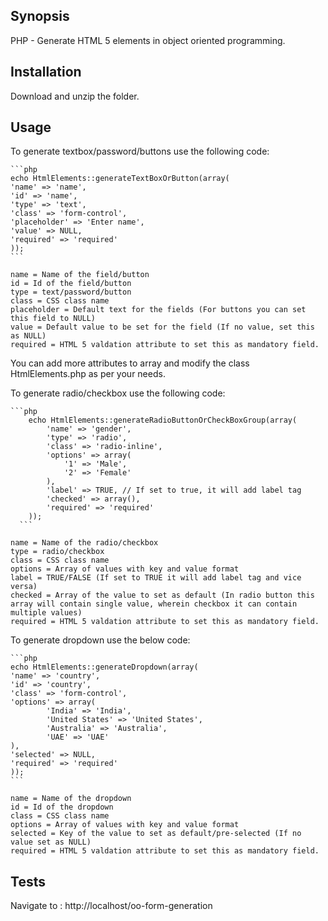 ## Synopsis
PHP - Generate HTML 5 elements in object oriented programming.

## Installation
Download and unzip the folder.

## Usage
To generate textbox/password/buttons use the following code:

    ```php
    echo HtmlElements::generateTextBoxOrButton(array(
    'name' => 'name',
    'id' => 'name',
    'type' => 'text',
    'class' => 'form-control',
    'placeholder' => 'Enter name',
    'value' => NULL,
    'required' => 'required'        
    ));
    ```

    name = Name of the field/button
    id = Id of the field/button
    type = text/password/button
    class = CSS class name
    placeholder = Default text for the fields (For buttons you can set this field to NULL)
    value = Default value to be set for the field (If no value, set this as NULL)
    required = HTML 5 valdation attribute to set this as mandatory field.

You can add more attributes to array and modify the class HtmlElements.php as per your needs.

To generate radio/checkbox use the following code:

    ```php
        echo HtmlElements::generateRadioButtonOrCheckBoxGroup(array(
            'name' => 'gender',
            'type' => 'radio',
            'class' => 'radio-inline',
            'options' => array(
                '1' => 'Male',
                '2' => 'Female'
            ),
            'label' => TRUE, // If set to true, it will add label tag 
            'checked' => array(),
            'required' => 'required'
        ));
      ```

    name = Name of the radio/checkbox
    type = radio/checkbox
    class = CSS class name
    options = Array of values with key and value format
    label = TRUE/FALSE (If set to TRUE it will add label tag and vice versa)
    checked = Array of the value to set as default (In radio button this array will contain single value, wherein checkbox it can contain multiple values)
    required = HTML 5 valdation attribute to set this as mandatory field.
    
To generate dropdown use the below code:

    ```php
    echo HtmlElements::generateDropdown(array(
    'name' => 'country',
    'id' => 'country',
    'class' => 'form-control',
    'options' => array(
            'India' => 'India',
            'United States' => 'United States',
            'Australia' => 'Australia',
            'UAE' => 'UAE'
    ),
    'selected' => NULL,
    'required' => 'required'    
    ));
    ```
    
    name = Name of the dropdown
    id = Id of the dropdown
    class = CSS class name
    options = Array of values with key and value format
    selected = Key of the value to set as default/pre-selected (If no value set as NULL)
    required = HTML 5 valdation attribute to set this as mandatory field.

## Tests
Navigate to : http://localhost/oo-form-generation

